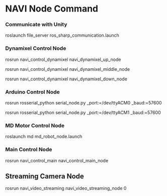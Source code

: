 # NAVI Node Command

### Communicate with Unity
roslaunch file_server ros_sharp_communication.launch

### Dynamixel Control Node
rosrun navi_control_dynamixel navi_dynamixel_up_node

rosrun navi_control_dynamixel navi_dynamixel_middle_node

rosrun navi_control_dynamixel navi_dynamixel_down_node

### Arduino Control Node
rosrun rosserial_python serial_node.py _port:=/dev/ttyACM0 _baud:=57600

rosrun rosserial_python serial_node.py _port:=/dev/ttyACM1 _baud:=57600

### MD Motor Control Node
roslaunch md md_robot_node.launch 

### Main Control Node
rosrun navi_control_main navi_control_main_node

## Streaming Camera Node
rosrun navi_video_streaming navi_video_streaming_node 0